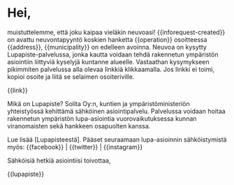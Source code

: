 # Hei,

muistuttelemme, että joku kaipaa vieläkin neuvoasi!
{{inforequest-created}} on avattu neuvontapyyntö koskien hanketta
{{operation}} osoitteessa {{address}}, {{municipality}} on edelleen
avoinna. Neuvoa on kysytty Lupapiste-palvelussa, jonka kautta voidaan
tehdä rakennetun ympäristön asiointiin liittyviä
kyselyjä kuntanne alueelle. Vastaathan kysymykseen pikimmiten
palvelussa alla olevaa linkkiä klikkaamalla. Jos linkki ei toimi,
kopioi osoite ja liitä se selaimen osoiteriville.

{{link}}

Mikä on Lupapiste? Solita Oy:n, kuntien ja ympäristöministeriön
yhteistyössä kehittämä sähköinen asiointipalvelu. Palvelussa voidaan
hoitaa rakennetun ympäristön lupa-asiointia vuorovaikutuksessa kunnan
viranomaisten sekä hankkeen osapuolten kanssa.

Lue lisää [Lupapisteestä]. Pääset seuraamaan
lupa-asioinnin sähköistymistä myös: {{facebook}} |
{{twitter}} | {{instagram}}

Sähköisiä hetkiä asiointiisi toivottaa,

{{lupapiste}}

